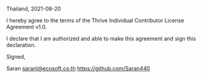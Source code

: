 Thailand, 2021-08-20

I hereby agree to the terms of the Thrive Individual Contributor License
Agreement v1.0.

I declare that I am authorized and able to make this agreement and sign this
declaration.

Signed,

Saran saranl@ecosoft.co.th https://github.com/Saran440
